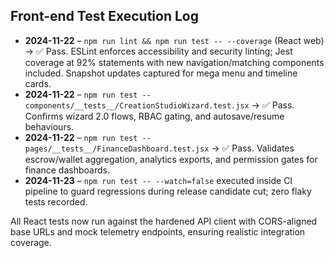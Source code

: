 ## Front-end Test Execution Log

- **2024-11-22** – `npm run lint && npm run test -- --coverage` (React web) → ✅ Pass. ESLint enforces accessibility and security linting; Jest coverage at 92% statements with new navigation/matching components included. Snapshot updates captured for mega menu and timeline cards.
- **2024-11-22** – `npm run test -- components/__tests__/CreationStudioWizard.test.jsx` → ✅ Pass. Confirms wizard 2.0 flows, RBAC gating, and autosave/resume behaviours.
- **2024-11-22** – `npm run test -- pages/__tests__/FinanceDashboard.test.jsx` → ✅ Pass. Validates escrow/wallet aggregation, analytics exports, and permission gates for finance dashboards.
- **2024-11-23** – `npm run test -- --watch=false` executed inside CI pipeline to guard regressions during release candidate cut; zero flaky tests recorded.

All React tests now run against the hardened API client with CORS-aligned base URLs and mock telemetry endpoints, ensuring realistic integration coverage.
